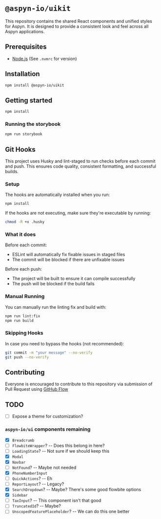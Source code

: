 # `@aspyn-io/uikit`

This repository contains the shared React components and unified styles for
Aspyn. It is designed to provide a consistent look and feel across all Aspyn
applications.

## Prerequisites

- [Node.js](https://nodejs.org/en/download) (See `.nvmrc` for version)

## Installation

```sh
npm install @aspyn-io/uikit
```

## Getting started

```sh
npm install
```

### Running the storybook

```sh
npm run storybook
```

## Git Hooks

This project uses Husky and lint-staged to run checks before each commit and push. This ensures code quality, consistent formatting, and successful builds.

### Setup

The hooks are automatically installed when you run:

```bash
npm install
```

If the hooks are not executing, make sure they're executable by running:

```bash
chmod -R +x .husky
```

### What it does

Before each commit:
- ESLint will automatically fix fixable issues in staged files
- The commit will be blocked if there are unfixable issues

Before each push:
- The project will be built to ensure it can compile successfully
- The push will be blocked if the build fails

### Manual Running

You can manually run the linting fix and build with:

```bash
npm run lint:fix
npm run build
```

### Skipping Hooks

In case you need to bypass the hooks (not recommended):

```bash
git commit -m "your message" --no-verify
git push --no-verify
```

## Contributing

Everyone is encouraged to contribute to this repository via submission of
Pull Request using [GitHub Flow](https://docs.github.com/en/get-started/using-github/github-flow)

## TODO

- [ ] Expose a theme for customization?

### `aspyn-io/ui` components remaining

- [x] `Breadcrumb`
- [ ] `FlowbiteWrapper`? -- Does this belong in here?
- [ ] `LoadingState`? -- Not sure if we should keep this
- [x] `Modal`
- [x] `Navbar`
- [ ] `NotFound`? -- Maybe not needed
- [x] `PhoneNumberInput`
- [ ] `QuickActions`? -- Eh
- [ ] `ReportLayout`? -- Legacy?
- [x] `SearchDropdown`? -- Maybe? There's some good flowbite options
- [x] `Sidebar`
- [ ] `TaxInput`? -- This component isn't that good
- [ ] `TruncatedId`? -- Maybe?
- [ ] `UnscopedFeaturePlaceholder`? -- We can do this one better
